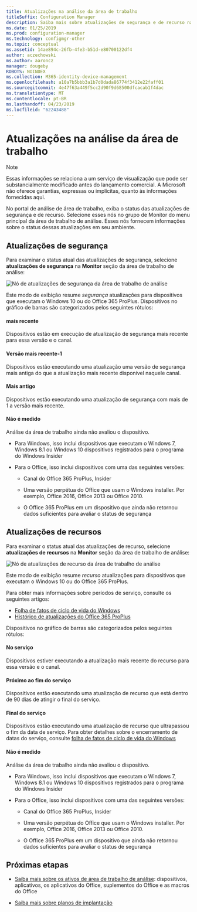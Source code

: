 ```yaml
---
title: Atualizações na análise da área de trabalho
titleSuffix: Configuration Manager
description: Saiba mais sobre atualizações de segurança e de recurso na área de trabalho de análise.
ms.date: 01/25/2019
ms.prod: configuration-manager
ms.technology: configmgr-other
ms.topic: conceptual
ms.assetid: 14ae894c-26fb-4fe3-b51d-e80700122df4
author: aczechowski
ms.author: aaroncz
manager: dougeby
ROBOTS: NOINDEX
ms.collection: M365-identity-device-management
ms.openlocfilehash: a10a7b5bbb3a1b7d0dada86774f3412e22faff01
ms.sourcegitcommit: 4e47f63a449f5cc2d90f9d68500dfcacab1f4dac
ms.translationtype: MT
ms.contentlocale: pt-BR
ms.lasthandoff: 04/23/2019
ms.locfileid: "62243488"
---
```

# <a name="updates-in-desktop-analytics"></a>Atualizações na análise da área de trabalho 

> [!Note]  
> Essas informações se relaciona a um serviço de visualização que pode ser substancialmente modificado antes do lançamento comercial. A Microsoft não oferece garantias, expressas ou implícitas, quanto às informações fornecidas aqui.  

No portal de análise de área de trabalho, exiba o status das atualizações de segurança e de recurso. Selecione esses nós no grupo de Monitor do menu principal da área de trabalho de análise. Esses nós fornecem informações sobre o status dessas atualizações em seu ambiente. 



## <a name="security-updates"></a>Atualizações de segurança

Para examinar o status atual das atualizações de segurança, selecione **atualizações de segurança** na **Monitor** seção da área de trabalho de análise:

![Nó de atualizações de segurança da área de trabalho de análise](media/security-updates.png)

Este modo de exibição resume *segurança* atualizações para dispositivos que executam o Windows 10 ou do Office 365 ProPlus. Dispositivos no gráfico de barras são categorizados pelos seguintes rótulos:

#### <a name="latest"></a>mais recente
Dispositivos estão em execução de atualização de segurança mais recente para essa versão e o canal.

#### <a name="latest-1"></a>Versão mais recente-1
Dispositivos estão executando uma atualização uma versão de segurança mais antiga do que a atualização mais recente disponível naquele canal.

#### <a name="older"></a>Mais antigo
Dispositivos estão executando uma atualização de segurança com mais de 1 a versão mais recente.

#### <a name="not-measured"></a>Não é medido
Análise da área de trabalho ainda não avaliou o dispositivo. 

- Para Windows, isso inclui dispositivos que executam o Windows 7, Windows 8.1 ou Windows 10 dispositivos registrados para o programa do Windows Insider  

- Para o Office, isso inclui dispositivos com uma das seguintes versões:  

    - Canal do Office 365 ProPlus, Insider  

    - Uma versão perpétua do Office que usam o Windows installer. Por exemplo, Office 2016, Office 2013 ou Office 2010.  

    - O Office 365 ProPlus em um dispositivo que ainda não retornou dados suficientes para avaliar o status de segurança  



## <a name="feature-updates"></a>Atualizações de recursos

Para examinar o status atual das atualizações de recurso, selecione **atualizações de recursos** na **Monitor** seção da área de trabalho de análise:

![Nó de atualizações de recurso da área de trabalho de análise](media/feature-updates.png)

Este modo de exibição resume *recurso* atualizações para dispositivos que executam o Windows 10 ou do Office 365 ProPlus. 

Para obter mais informações sobre períodos de serviço, consulte os seguintes artigos: 
- [Folha de fatos de ciclo de vida do Windows](https://support.microsoft.com/help/13853/windows-lifecycle-fact-sheet)  
- [Histórico de atualizações do Office 365 ProPlus](https://docs.microsoft.com/officeupdates/update-history-office365-proplus-by-date)  

Dispositivos no gráfico de barras são categorizados pelos seguintes rótulos:

#### <a name="in-service"></a>No serviço
Dispositivos estiver executando a atualização mais recente do recurso para essa versão e o canal.  

#### <a name="near-end-of-service"></a>Próximo ao fim do serviço
Dispositivos estão executando uma atualização de recurso que está dentro de 90 dias de atingir o final do serviço.

#### <a name="end-of-service"></a>Final do serviço
Dispositivos estão executando uma atualização de recurso que ultrapassou o fim da data de serviço. Para obter detalhes sobre o encerramento de datas do serviço, consulte [folha de fatos de ciclo de vida do Windows](https://support.microsoft.com/help/13853/windows-lifecycle-fact-sheet)  <!-- {xlink into relevant section of UDR_monitoring}|-->

#### <a name="not-measured"></a>Não é medido
Análise da área de trabalho ainda não avaliou o dispositivo. 

- Para Windows, isso inclui dispositivos que executam o Windows 7, Windows 8.1 ou Windows 10 dispositivos registrados para o programa do Windows Insider

- Para o Office, isso inclui dispositivos com uma das seguintes versões:  

    - Canal do Office 365 ProPlus, Insider  

    - Uma versão perpétua do Office que usam o Windows installer. Por exemplo, Office 2016, Office 2013 ou Office 2010.  

    - O Office 365 ProPlus em um dispositivo que ainda não retornou dados suficientes para avaliar o status de segurança  



## <a name="next-steps"></a>Próximas etapas

- [Saiba mais sobre os ativos de área de trabalho de análise](/sccm/desktop-analytics/about-assets): dispositivos, aplicativos, os aplicativos do Office, suplementos do Office e as macros do Office  

- [Saiba mais sobre planos de implantação](/sccm/desktop-analytics/about-deployment-plans)  

